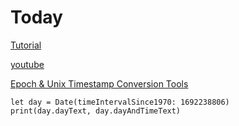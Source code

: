 #  Today

[Tutorial](https://developer.apple.com/tutorials/app-dev-training/getting-started-with-today)

[youtube](https://youtu.be/9WQ1gP41HkA)

[Epoch & Unix Timestamp Conversion Tools](https://www.epochconverter.com)
```
let day = Date(timeIntervalSince1970: 1692238806)
print(day.dayText, day.dayAndTimeText)
```
